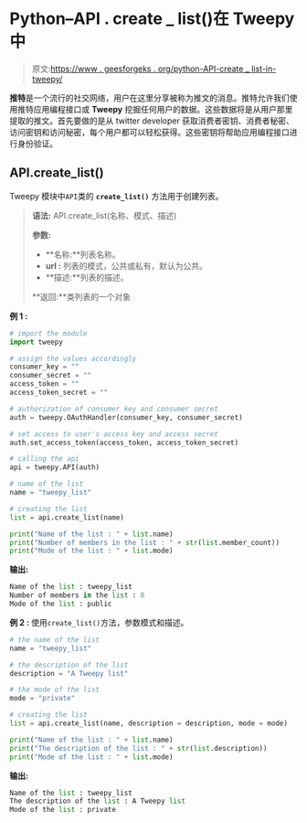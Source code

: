 # Python–API . create _ list()在 Tweepy 中

> 原文:[https://www . geesforgeks . org/python-API-create _ list-in-tweepy/](https://www.geeksforgeeks.org/python-api-create_list-in-tweepy/)

**推特**是一个流行的社交网络，用户在这里分享被称为推文的消息。推特允许我们使用推特应用编程接口或 **Tweepy** 挖掘任何用户的数据。这些数据将是从用户那里提取的推文。首先要做的是从 twitter developer 获取消费者密钥、消费者秘密、访问密钥和访问秘密，每个用户都可以轻松获得。这些密钥将帮助应用编程接口进行身份验证。

## API.create_list()

Tweepy 模块中`API`类的 **`create_list()`** 方法用于创建列表。

> **语法:** API.create_list(名称、模式、描述)
> 
> **参数:**
> 
> *   **名称:**列表名称。
> *   **url :** 列表的模式，公共或私有，默认为公共。
> *   **描述:**列表的描述。
> 
> **返回:**类列表的一个对象

**例 1 :**

```py
# import the module
import tweepy

# assign the values accordingly
consumer_key = ""
consumer_secret = ""
access_token = ""
access_token_secret = ""

# authorization of consumer key and consumer secret
auth = tweepy.OAuthHandler(consumer_key, consumer_secret)

# set access to user's access key and access secret 
auth.set_access_token(access_token, access_token_secret)

# calling the api 
api = tweepy.API(auth)

# name of the list
name = "tweepy_list"

# creating the list
list = api.create_list(name)

print("Name of the list : " + list.name)
print("Number of members in the list : " + str(list.member_count))
print("Mode of the list : " + list.mode)
```

**输出:**

```py
Name of the list : tweepy_list
Number of members in the list : 0
Mode of the list : public

```

**例 2 :** 使用`create_list()`方法，参数模式和描述。

```py
# the name of the list
name = "tweepy_list"

# the description of the list
description = "A Tweepy list"

# the mode of the list
mode = "private"

# creating the list
list = api.create_list(name, description = description, mode = mode)

print("Name of the list : " + list.name)
print("The description of the list : " + str(list.description))
print("Mode of the list : " + list.mode)
```

**输出:**

```py
Name of the list : tweepy_list
The description of the list : A Tweepy list
Mode of the list : private

```